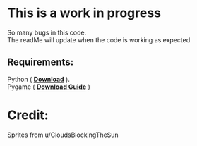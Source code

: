 # This is a work in progress 
So many bugs in this code.  
The readMe will update when the code is working as expected

## Requirements:  
Python ( **[Download](https://www.python.org/ftp/python/3.11.1/python-3.11.1-amd64.exe)** ).  
Pygame ( **[Download Guide](https://www.pygame.org/wiki/GettingStarted)** )


# Credit: 
Sprites from u/CloudsBlockingTheSun 

